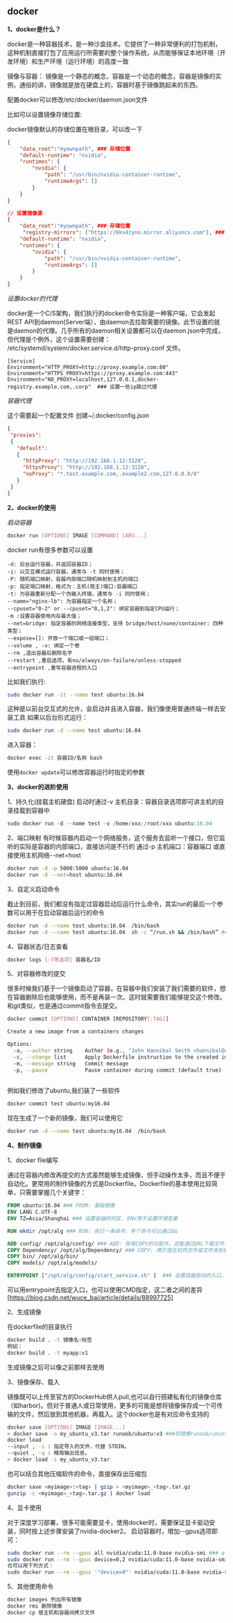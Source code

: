 ## docker

**1、docker是什么？**

docker是一种容器技术，是一种沙盒技术。它提供了一种非常便利的打包机制，这种机制直接打包了应用运行所需要的整个操作系统，从而能够保证本地环境（开发环境）和生产环境（运行环境）的高度一致

镜像与容器：
镜像是一个静态的概念，容器是一个动态的概念，容器是镜像的实例，通俗的讲，镜像就是放在硬盘上的，容器时基于镜像跑起来的东西。

配置docker可以修改/etc/docker/daemon.json文件

比如可以设置镜像存储位置:

docker镜像默认的存储位置在根目录，可以改一下
```json
{
    "data_root":"myownpath", ### 存储位置
    "default-runtime": "nvidia",
    "runtimes": {
        "nvidia": {
            "path": "/usr/bin/nvidia-container-runtime",
            "runtimeArgs": []
        }
    }
}

// 设置镜像源
{
    "data_root":"myownpath", ### 存储位置
     "registry-mirrors": ["https://6kx4zyno.mirror.aliyuncs.com"], ### 镜像源，可以设置多个
    "default-runtime": "nvidia",
    "runtimes": {
        "nvidia": {
            "path": "/usr/bin/nvidia-container-runtime",
            "runtimeArgs": []
        }
    }
}
```

*设置docker的代理*

docker是一个C/S架构，我们执行的docker命令实际是一种客户端，它会发起REST API到daemon(Server端），由daemon去拉取需要的镜像。此节设置的就是daemon的代理。几乎所有的daemon相关设置都可以在daemon.json中完成，但代理是个例外，这个设置需要创建：
/etc/systemd/system/docker.service.d/http-proxy.conf 文件。

```
[Service]
Environment="HTTP_PROXY=http://proxy.example.com:80"
Environment="HTTPS_PROXY=https://proxy.example.com:443"
Environment="NO_PROXY=localhost,127.0.0.1,docker-registry.example.com,.corp"  ### 设置一些ip跳过代理
```

*容器代理*

这个需要起一个配置文件
创建~/.docker/config.json

```json
{
 "proxies":
 {
   "default":
   {
     "httpProxy": "http://192.168.1.12:3128",
     "httpsProxy": "http://192.168.1.12:3128",
     "noProxy": "*.test.example.com,.example2.com,127.0.0.0/8"
   }
 }
}
```

**2、docker的使用**

*启动容器*

```bash
docker run [OPTIONS] IMAGE [COMMAND] [ARG...]
```
docker run有很多参数可以设置

```
-d: 后台运行容器，并返回容器ID；
-i: 以交互模式运行容器，通常与 -t 同时使用；
-P: 随机端口映射，容器内部端口随机映射到主机的端口
-p: 指定端口映射，格式为：主机(宿主)端口:容器端口
-t: 为容器重新分配一个伪输入终端，通常与 -i 同时使用；
--name="nginx-lb": 为容器指定一个名称；
--cpuset="0-2" or --cpuset="0,1,2": 绑定容器到指定CPU运行；
-m :设置容器使用内存最大值；
--net=bridge: 指定容器的网络连接类型，支持 bridge/host/none/container: 四种类型；
--expose=[]: 开放一个端口或一组端口；
--volume , -v: 绑定一个卷
--rm ,退出容器后删除名字 
--restart ,重启选项，有no/always/on-failure/unless-stopped
--entrypoint ,重写容器进程的入口
```

比如我们执行:

```bash
sudo docker run -it --name test ubuntu:16.04
```
这种是以前台交互式的允许，会启动并且进入容器，我们像使用普通终端一样去安装工具
如果以后台形式运行：

```bash
sudo docker run -d --name test ubuntu:16.04
```
进入容器：

```bash
docker exec -it 容器ID/名称 bash
```

使用`docker update`可以修改容器运行时指定的参数

**3、docker的进阶使用**

1、持久化(挂载主机硬盘)
启动时通过-v 主机目录：容器目录选项即可讲主机的目录挂载到容器中

```go
sudo docker run -d --name test -v /home/xxx:/root/xxx ubuntu:16.04
```

2、端口映射
有时候容器内启动一个网络服务，这个服务去监听一个接口，但它监听的实际是容器的内部端口，直接访问是不行的
通过-p 主机端口：容器端口 或直接使用主机网络--net=host

```bash
docker run -d -p 5000:5000 ubuntu:16.04 
docker run -d --net=host ubuntu:16.04 
```

3、自定义启动命令

截止到目前，我们都没有指定过容器启动后运行什么命令，其实run的最后一个参数可以用于在启动容器后运行的命令

```bash
docker run -d --name test ubuntu:16.04  /bin/bash
docker run -d --name test ubuntu:16.04  sh -c “/run.sh && /bin/bash” ### 多条命令拼接
```

4、容器状态/日志查看

```bash
docker logs [-f等选项] 容器名/ID
```

5、对容器修改的提交

很多时候我们基于一个镜像启动了容器，在容器中我们安装了我们需要的软件，想在容器删除后也能够使用，而不是再装一次。这时就需要我们能够提交这个修改。和git类似，也是通过commit指令去提交。
```bash
docker commit [OPTIONS] CONTAINER [REPOSITORY[:TAG]]

Create a new image from a containers changes

Options:
  -a, --author string    Author (e.g., "John Hannibal Smith <hannibal@a-team.com>")
  -c, --change list      Apply Dockerfile instruction to the created image
  -m, --message string   Commit message
  -p, --pause            Pause container during commit (default true)
  
```

例如我们修改了ubuntu,我们装了一些软件

```bash
docker commit test ubuntu:my16.04
```

现在生成了一个新的镜像，我们可以使用它

```bash
docker run -d --name test ubuntu:my16.04  /bin/bash
```

**4、制作镜像**

1、docker file编写

通过在容器内修改再提交的方式虽然能够生成镜像，但手动操作太多，而且不便于自动化。更常用的制作镜像的方式是Dockerfile。Dockerfile的基本使用比较简单，只需要掌握几个关键字：

```Dockerfile
FROM ubuntu:16.04 ### FROM: 基础镜像
ENV LANG C.UTF-8 
ENV TZ=Asia/Shanghai ### 设置容器的时区, ENV用于设置环境变量

RUN mkdir /opt/alg ### RUN: 执行一条命令，多个命令可以通过&&

ADD config/ /opt/alg/config/ ### ADD: 除有COPY的功能外，还能通过URL下载文件，并且会自动解压缩
COPY Dependency/ /opt/alg/Dependency/ ### COPY: 拷贝宿主机的文件或文件夹到镜像
COPY bin/ /opt/alg/bin/
COPY models/ /opt/alg/models/

ENTRYPOINT ["/opt/alg/config/start_service.sh" ]  ### 设置容器启动的入口，类似于main函数，在docker run中可以通过 --entrypoint=XXX 覆盖，如果有这个，那么docker run时设置的command就会被当作它的参数

```

可以用entrypoint去指定入口，也可以使用CMD指定，这二者之间的差异
[https://blog.csdn.net/wuce_bai/article/details/88997725]

2、生成镜像

在dockerfile的目录执行

```bash
docker build . -t 镜像名:标签
例如：
docker build . -t myapp:v1
```

生成镜像之后可以像之前那样去使用

3、镜像保存、载入

镜像既可以上传至官方的DockerHub供人pull,也可以自行搭建私有化的镜像仓库（如harbor)。但对于普通人或日常使用，更多的可能是想将镜像保存成一个可传输的文件，然后放到其他机器，再载入。这个docker也是有对应命令支持的

```bash
docker save [OPTIONS] IMAGE [IMAGE...]
> docker save -o my_ubuntu_v3.tar runoob/ubuntu:v3 ###将镜像runoob/ubuntu:v3 保存成my_ubuntu_v3.tar
docker load
--input , -i : 指定导入的文件，代替 STDIN。
--quiet , -q : 精简输出信息。
> docker load -i my_ubuntu_v3.tar
```

也可以结合其他压缩软件的命令，直接保存出压缩包

```bash
docker save <myimage>:<tag> | gzip > <myimage>_<tag>.tar.gz
gunzip -c <myimage>_<tag>.tar.gz | docker load
```

4、显卡使用

对于深度学习部署，很多可能需要显卡，使用docker时，需要保证显卡驱动安装，同时按上述步骤安装了nvidia-docker2。
启动容器时，增加--gpus选项即可：

```bash
sudo docker run --rm --gpus all nvidia/cuda:11.0-base nvidia-smi ### all: 所有显卡都可用
sudo docker run --rm --gpus device=0,2 nvidia/cuda:11.0-base nvidia-smi ### 0,2 卡可用
也可以用下列方式：
sudo docker run --rm --gpus '"device=0"' nvidia/cuda:11.0-base nvidia-smi ### 0卡可用
```

5、其他使用命令

```bash
docker images 列出所有镜像
docker rmi 删除镜像
docker cp 宿主机和容器间拷贝文件
```